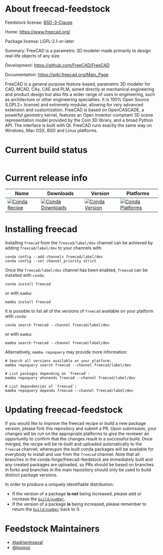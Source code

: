 About freecad-feedstock
=======================

Feedstock license: [BSD-3-Clause](https://github.com/conda-forge/freecad-feedstock/blob/main/LICENSE.txt)

Home: https://www.freecad.org/

Package license: LGPL-2.1-or-later

Summary: FreeCAD is a parametric 3D modeler made primarily to design real-life objects of any size. 

Development: https://github.com/FreeCAD/FreeCAD

Documentation: https://wiki.freecad.org/Main_Page

FreeCAD is a general purpose feature-based, parametric 3D modeler for
CAD, MCAD, CAx, CAE and PLM, aimed directly at mechanical engineering
and product design but also fits a wider range of uses in engineering,
such as architecture or other engineering specialties. It is 100% Open
Source (LGPL2+ license) and extremely modular, allowing for very
advanced extension and customization.
FreeCAD is based on OpenCASCADE, a powerful geometry kernel, features an
Open Inventor-compliant 3D scene representation model provided by the
Coin 3D library, and a broad Python API. The interface is built with Qt.
FreeCAD runs exactly the same way on Windows, Mac OSX, BSD and Linux
platforms.


Current build status
====================


<table>
</table>

Current release info
====================

| Name | Downloads | Version | Platforms |
| --- | --- | --- | --- |
| [![Conda Recipe](https://img.shields.io/badge/recipe-freecad-green.svg)](https://anaconda.org/freecad/freecad) | [![Conda Downloads](https://img.shields.io/conda/dn/freecad/freecad.svg)](https://anaconda.org/freecad/freecad) | [![Conda Version](https://img.shields.io/conda/vn/freecad/freecad.svg)](https://anaconda.org/freecad/freecad) | [![Conda Platforms](https://img.shields.io/conda/pn/freecad/freecad.svg)](https://anaconda.org/freecad/freecad) |

Installing freecad
==================

Installing `freecad` from the `freecad/label/dev` channel can be achieved by adding `freecad/label/dev` to your channels with:

```
conda config --add channels freecad/label/dev
conda config --set channel_priority strict
```

Once the `freecad/label/dev` channel has been enabled, `freecad` can be installed with `conda`:

```
conda install freecad
```

or with `mamba`:

```
mamba install freecad
```

It is possible to list all of the versions of `freecad` available on your platform with `conda`:

```
conda search freecad --channel freecad/label/dev
```

or with `mamba`:

```
mamba search freecad --channel freecad/label/dev
```

Alternatively, `mamba repoquery` may provide more information:

```
# Search all versions available on your platform:
mamba repoquery search freecad --channel freecad/label/dev

# List packages depending on `freecad`:
mamba repoquery whoneeds freecad --channel freecad/label/dev

# List dependencies of `freecad`:
mamba repoquery depends freecad --channel freecad/label/dev
```




Updating freecad-feedstock
==========================

If you would like to improve the freecad recipe or build a new
package version, please fork this repository and submit a PR. Upon submission,
your changes will be run on the appropriate platforms to give the reviewer an
opportunity to confirm that the changes result in a successful build. Once
merged, the recipe will be re-built and uploaded automatically to the
`freecad` channel, whereupon the built conda packages will be available for
everybody to install and use from the `freecad` channel.
Note that all branches in the conda-forge/freecad-feedstock are
immediately built and any created packages are uploaded, so PRs should be based
on branches in forks and branches in the main repository should only be used to
build distinct package versions.

In order to produce a uniquely identifiable distribution:
 * If the version of a package **is not** being increased, please add or increase
   the [``build/number``](https://docs.conda.io/projects/conda-build/en/latest/resources/define-metadata.html#build-number-and-string).
 * If the version of a package **is** being increased, please remember to return
   the [``build/number``](https://docs.conda.io/projects/conda-build/en/latest/resources/define-metadata.html#build-number-and-string)
   back to 0.

Feedstock Maintainers
=====================

* [@adrianinsaval](https://github.com/adrianinsaval/)
* [@looooo](https://github.com/looooo/)

